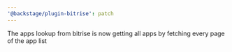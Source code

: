 ```yaml
---
'@backstage/plugin-bitrise': patch
---
```


The apps lookup from bitrise is now getting all apps by fetching every page of the app list
